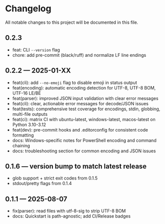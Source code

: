 # Changelog

All notable changes to this project will be documented in this file.

## 0.2.3
- feat: CLI `--version` flag
- chore: add pre-commit (black/ruff) and normalize LF line endings


## 0.2.2 — 2025-01-XX
- feat(cli): add `--no-emoji` flag to disable emoji in status output
- feat(encoding): automatic encoding detection for UTF-8, UTF-8 BOM, UTF-16 LE/BE
- feat(parser): improved JSON input validation with clear error messages
- feat(cli): clear, actionable error messages for decode/JSON issues
- feat(tests): comprehensive test coverage for encodings, stdin, globbing, multi-file outputs
- feat(ci): matrix CI with ubuntu-latest, windows-latest, macos-latest on Python 3.10-3.12
- feat(dev): pre-commit hooks and .editorconfig for consistent code formatting
- docs: Windows-specific notes for PowerShell encoding and command chaining
- docs: troubleshooting section for common encoding and JSON issues

## 0.1.6 — version bump to match latest release
- glob support + strict exit codes from 0.1.5
- stdout/pretty flags from 0.1.4

## 0.1.1 — 2025-08-07
- fix(parser): read files with utf-8-sig to strip UTF-8 BOM
- docs: Quickstart is path-agnostic; add CI/Release badges
